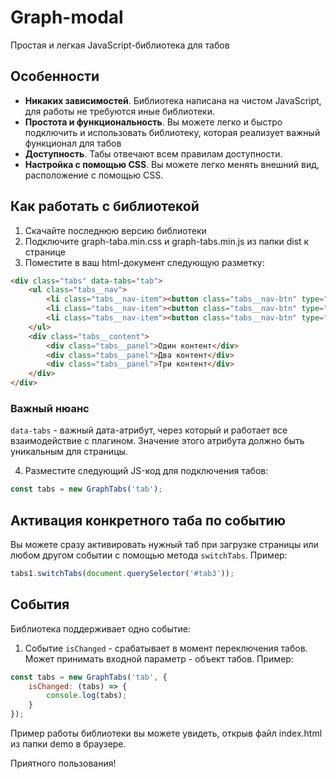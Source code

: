 # Graph-modal

Простая и легкая JavaScript-библиотека для табов

## Особенности

+ __Никаких зависимостей__.  Библиотека написана на чистом JavaScript, для работы не требуются иные библиотеки.
+ __Простота и функциональность__. Вы можете легко и быстро подключить и использовать библиотеку, которая реализует важный функционал для табов
+ __Доступность__. Табы отвечают всем правилам доступности.
+ __Настройка с помощью CSS__. Вы можете легко менять внешний вид, расположение с помощью CSS.

## Как работать с библиотекой

1. Скачайте последнюю версию библиотеки
2. Подключите graph-taba.min.css и graph-tabs.min.js из папки dist к странице
3. Поместите в ваш html-документ следующую разметку:
```html
<div class="tabs" data-tabs="tab">
	<ul class="tabs__nav">
		<li class="tabs__nav-item"><button class="tabs__nav-btn" type="button">Один</button></li>
		<li class="tabs__nav-item"><button class="tabs__nav-btn" type="button">Два</button></li>
		<li class="tabs__nav-item"><button class="tabs__nav-btn" type="button">Три</button></li>
	</ul>
	<div class="tabs__content">
		<div class="tabs__panel">Один контент</div>
		<div class="tabs__panel">Два контент</div>
		<div class="tabs__panel">Три контент</div>
	</div>
</div>
```
### Важный нюанс

`data-tabs` - важный дата-атрибут, через который и работает все взаимодействие с плагином. Значение этого атрибута должно быть уникальным для страницы.

4. Разместите следующий JS-код для подключения табов:

```javascript
const tabs = new GraphTabs('tab');
```

## Активация конкретного таба по событию

Вы можете сразу активировать нужный таб при загрузке страницы или любом другом событии с помощью метода `switchTabs`. Пример:

```javascript
tabs1.switchTabs(document.querySelector('#tab3'));
```

## События

Библиотека поддерживает одно событие:

1. Событие `isChanged` - срабатывает в момент переключения табов. Может принимать входной параметр - объект табов. Пример:

```javascript
const tabs = new GraphTabs('tab', {
	isChanged: (tabs) => {
		console.log(tabs);
	}
});
```

Пример работы библиотеки вы можете увидеть, открыв файл index.html из папки demo в браузере.

Приятного пользования!